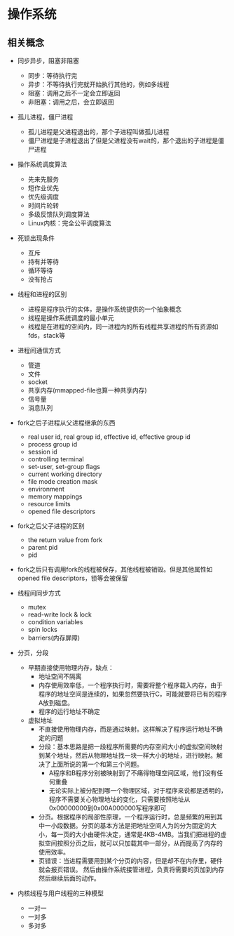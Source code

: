 # 操作系统

## 相关概念

- 同步异步，阻塞非阻塞
  - 同步：等待执行完
  - 异步：不等待执行完就开始执行其他的，例如多线程
  - 阻塞：调用之后不一定会立即返回
  - 非阻塞：调用之后，会立即返回

- 孤儿进程，僵尸进程
  - 孤儿进程是父进程退出的，那个子进程叫做孤儿进程
  - 僵尸进程是子进程退出了但是父进程没有wait的，那个退出的子进程是僵尸进程

- 操作系统调度算法
  - 先来先服务
  - 短作业优先
  - 优先级调度
  - 时间片轮转
  - 多级反馈队列调度算法
  - Linux内核：完全公平调度算法

- 死锁出现条件
  - 互斥
  - 持有并等待
  - 循环等待
  - 没有抢占

- 线程和进程的区别
  - 进程是程序执行的实体，是操作系统提供的一个抽象概念
  - 线程是操作系统调度的最小单元
  - 线程是在进程的空间内，同一进程内的所有线程共享进程的所有资源如fds，stack等

- 进程间通信方式
  - 管道
  - 文件
  - socket
  - 共享内存(mmapped-file也算一种共享内存)
  - 信号量
  - 消息队列

- fork之后子进程从父进程继承的东西
  - real user id, real group id, effective id, effective group id
  - process group id
  - session id
  - controlling terminal
  - set-user, set-group flags
  - current working directory
  - file mode creation mask
  - environment
  - memory mappings
  - resource limits
  - opened file descriptors

- fork之后父子进程的区别
  - the return value from fork
  - parent pid
  - pid

- fork之后只有调用fork的线程被保存，其他线程被销毁。但是其他属性如opened file descriptors，锁等会被保留

- 线程间同步方式
  - mutex
  - read-write lock & lock
  - condition variables
  - spin locks
  - barriers(内存屏障)

- 分页，分段
  - 早期直接使用物理内存，缺点：
    - 地址空间不隔离
    - 内存使用效率低，一个程序执行时，需要将整个程序载入内存，由于程序的地址空间是连续的，如果忽然要执行C，可能就要将已有的程序A放到磁盘。
    - 程序的运行地址不确定
  - 虚拟地址
    - 不直接使用物理内存，而是通过映射。这样解决了程序运行地址不确定的问题
    - 分段：基本思路是把一段程序所需要的内存空间大小的虚拟空间映射到某个地址，然后从物理地址找一块一样大小的地址，进行映射。解决了上面所说的第一个和第三个问题。
      - A程序和B程序分别被映射到了不痛得物理空间区域，他们没有任何重叠
      - 无论实际上被分配到哪一个物理区域，对于程序来说都是透明的，程序不需要关心物理地址的变化，只需要按照地址从0x00000000到0x00A000000写程序即可
    - 分页。根据程序的局部性原理，一个程序运行时，总是频繁的用到其中一小段数据。分页的基本方法是把地址空间人为的分为固定的大小，每一页的大小由硬件决定，通常是4KB-4MB。当我们把进程的虚拟空间按照分页之后，就可以只加载其中一部分，从而提高了内存的使用效率。
    - 页错误：当进程需要用到某个分页的内容，但是却不在内存里，硬件就会报页错误。
        然后由操作系统接管进程，负责将需要的页加到内存然后继续后面的动作。

- 内核线程与用户线程的三种模型
  - 一对一
  - 一对多
  - 多对多
